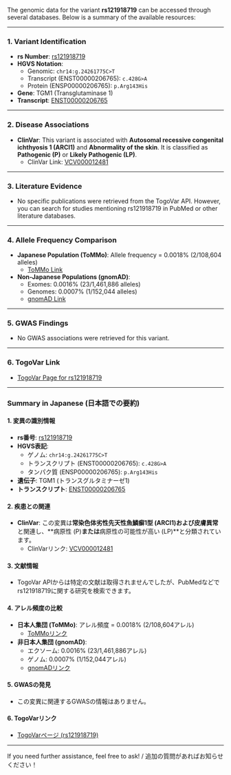 The genomic data for the variant **rs121918719** can be accessed through several databases. Below is a summary of the available resources:

---

### 1. **Variant Identification**
   - **rs Number**: [rs121918719](https://identifiers.org/dbsnp/rs121918719)
   - **HGVS Notation**:
     - Genomic: `chr14:g.24261775C>T`
     - Transcript (ENST00000206765): `c.428G>A`
     - Protein (ENSP00000206765): `p.Arg143His`
   - **Gene**: TGM1 (Transglutaminase 1)
   - **Transcript**: [ENST00000206765](https://www.ensembl.org/Homo_sapiens/Transcript/Summary?db=core;t=ENST00000206765)

---

### 2. **Disease Associations**
   - **ClinVar**: This variant is associated with **Autosomal recessive congenital ichthyosis 1 (ARCI1)** and **Abnormality of the skin**. It is classified as **Pathogenic (P)** or **Likely Pathogenic (LP)**.
     - ClinVar Link: [VCV000012481](https://www.ncbi.nlm.nih.gov/clinvar/variation/12481)

---

### 3. **Literature Evidence**
   - No specific publications were retrieved from the TogoVar API. However, you can search for studies mentioning rs121918719 in PubMed or other literature databases.

---

### 4. **Allele Frequency Comparison**
   - **Japanese Population (ToMMo)**: Allele frequency = 0.0018% (2/108,604 alleles)
     - [ToMMo Link](https://jmorp.megabank.tohoku.ac.jp/search?query=14%3A24261775)
   - **Non-Japanese Populations (gnomAD)**:
     - Exomes: 0.0016% (23/1,461,886 alleles)
     - Genomes: 0.0007% (1/152,044 alleles)
     - [gnomAD Link](https://gnomad.broadinstitute.org/variant/14-24261775-C-T?dataset=gnomad_r4)

---

### 5. **GWAS Findings**
   - No GWAS associations were retrieved for this variant.

---

### 6. **TogoVar Link**
   - [TogoVar Page for rs121918719](https://togovar.org/dbsnp/rs121918719)

---

### Summary in Japanese (日本語での要約)

#### 1. **変異の識別情報**
   - **rs番号**: [rs121918719](https://identifiers.org/dbsnp/rs121918719)
   - **HGVS表記**:
     - ゲノム: `chr14:g.24261775C>T`
     - トランスクリプト (ENST00000206765): `c.428G>A`
     - タンパク質 (ENSP00000206765): `p.Arg143His`
   - **遺伝子**: TGM1 (トランスグルタミナーゼ1)
   - **トランスクリプト**: [ENST00000206765](https://www.ensembl.org/Homo_sapiens/Transcript/Summary?db=core;t=ENST00000206765)

#### 2. **疾患との関連**
   - **ClinVar**: この変異は**常染色体劣性先天性魚鱗癬1型 (ARCI1)**および**皮膚異常**と関連し、**病原性 (P)**または**病原性の可能性が高い (LP)**と分類されています。
     - ClinVarリンク: [VCV000012481](https://www.ncbi.nlm.nih.gov/clinvar/variation/12481)

#### 3. **文献情報**
   - TogoVar APIからは特定の文献は取得されませんでしたが、PubMedなどでrs121918719に関する研究を検索できます。

#### 4. **アレル頻度の比較**
   - **日本人集団 (ToMMo)**: アレル頻度 = 0.0018% (2/108,604アレル)
     - [ToMMoリンク](https://jmorp.megabank.tohoku.ac.jp/search?query=14%3A24261775)
   - **非日本人集団 (gnomAD)**:
     - エクソーム: 0.0016% (23/1,461,886アレル)
     - ゲノム: 0.0007% (1/152,044アレル)
     - [gnomADリンク](https://gnomad.broadinstitute.org/variant/14-24261775-C-T?dataset=gnomad_r4)

#### 5. **GWASの発見**
   - この変異に関連するGWASの情報はありません。

#### 6. **TogoVarリンク**
   - [TogoVarページ (rs121918719)](https://togovar.org/dbsnp/rs121918719)

---

If you need further assistance, feel free to ask! / 追加の質問があればお知らせください！